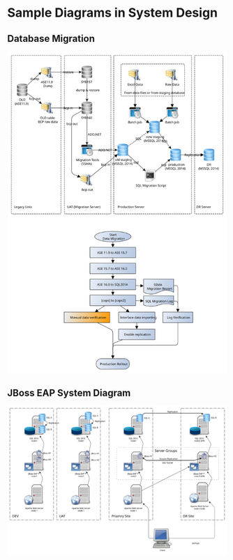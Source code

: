 # Sample Diagrams in System Design

## Database Migration
![](https://raw.githubusercontent.com/philchan2008/sample-diagrams-in-system-design/refs/heads/main/ASE%20Data%20Migration.svg)


## JBoss EAP System Diagram
![](https://raw.githubusercontent.com/philchan2008/sample-diagrams-in-system-design/refs/heads/main/JBoss%20System%20Diagram.svg)


